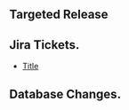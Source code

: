 ## Targeted Release
<!-- Enter the release version that this pull request targets -->

## Jira Tickets.
<!-- List Jira ticket/s using the below format-->
- [Title](Link)

## Database Changes.
<!-- List all database changes, if any -->
